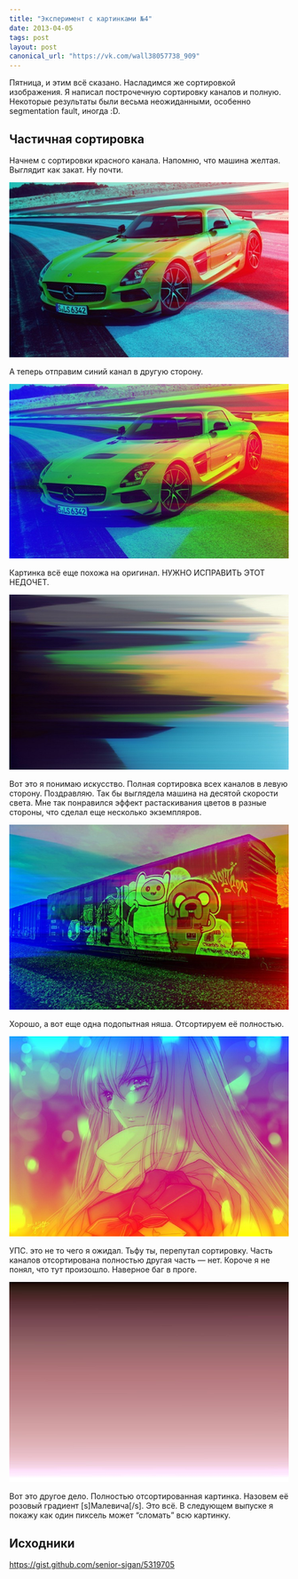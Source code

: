 ```yaml
---
title: "Эксперимент с картинками №4"
date: 2013-04-05
tags: post
layout: post
canonical_url: "https://vk.com/wall38057738_909"
---
```


Пятница, и этим всё сказано. Насладимся же сортировкой изображения. Я написал построчечную сортировку каналов и полную. Некоторые результаты были весьма неожиданными, особенно segmentation fault, иногда :D.

## Частичная сортировка

Начнем с сортировки красного канала. Напомню, что машина желтая. Выглядит как закат. Ну почти.

![Сортировка по яркости красного канала](/assets/imagemagick-experiments-4/rpolbjcin7dc9r9y4d8h.jpeg)

А теперь отправим синий канал в другую сторону.

![Красный канал сортируется в правую сторону, синий — в левую](/assets/imagemagick-experiments-4/o1xdysi0xya3ivboyzp3.jpeg)

Картинка всё еще похожа на оригинал. НУЖНО ИСПРАВИТЬ ЭТОТ НЕДОЧЕТ.

![ ](/assets/imagemagick-experiments-4/b99trvo3ja0t70gtlfdh.jpeg)

Вот это я понимаю искусство. Полная сортировка всех каналов в левую сторону. Поздравляю. Так бы выглядела машина на десятой скорости света.
Мне так понравился эффект растаскивания цветов в разные стороны, что сделал еще несколько экземпляров.

![ ](/assets/imagemagick-experiments-4/41dq0cfm885rqwsr77go.jpeg)

Хорошо, а вот еще одна подопытная няша. Отсортируем её полностью.

![ ](/assets/imagemagick-experiments-4/tfnxhtxyixm80m8rac49.jpeg)

УПС. это не то чего я ожидал. Тьфу ты, перепутал сортировку. Часть каналов отсортирована полностью другая часть — нет. Короче я не понял, что тут произошло. Наверное баг в проге.

![ ](/assets/imagemagick-experiments-4/v9pbx8b8cns2wgps66q0.jpeg)

Вот это другое дело. Полностью отсортированная картинка. Назовем её розовый градиент [s]Малевича[/s].
Это всё. В следующем выпуске я покажу как один пиксель может “сломать” всю картинку.

## Исходники

https://gist.github.com/senior-sigan/5319705
